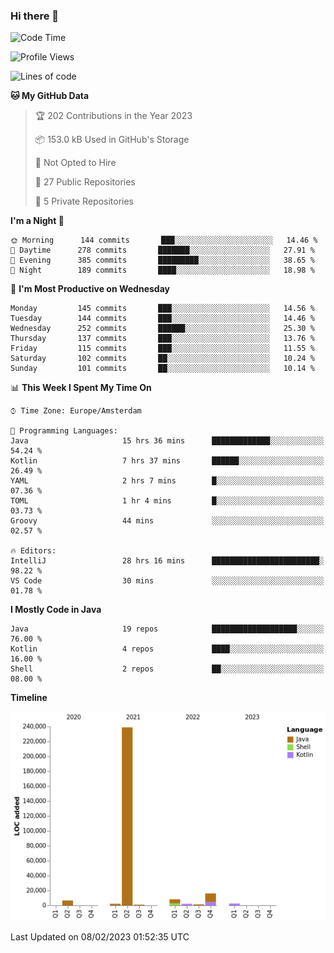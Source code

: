 ### Hi there 👋


<!--START_SECTION:waka-->
![Code Time](http://img.shields.io/badge/Code%20Time-2%2C991%20hrs%2016%20mins-blue)

![Profile Views](http://img.shields.io/badge/Profile%20Views-2-blue)

![Lines of code](https://img.shields.io/badge/From%20Hello%20World%20I%27ve%20Written-279%20Thousand%20lines%20of%20code-blue)

**🐱 My GitHub Data** 

> 🏆 202 Contributions in the Year 2023
 > 
> 📦 153.0 kB Used in GitHub's Storage 
 > 
> 🚫 Not Opted to Hire
 > 
> 📜 27 Public Repositories 
 > 
> 🔑 5 Private Repositories  
 > 
**I'm a Night 🦉** 

```text
🌞 Morning      144 commits       ███░░░░░░░░░░░░░░░░░░░░░░   14.46 % 
🌆 Daytime      278 commits       ███████░░░░░░░░░░░░░░░░░░   27.91 % 
🌃 Evening      385 commits       █████████░░░░░░░░░░░░░░░░   38.65 % 
🌙 Night        189 commits       ████░░░░░░░░░░░░░░░░░░░░░   18.98 % 

```
📅 **I'm Most Productive on Wednesday** 

```text
Monday         145 commits       ███░░░░░░░░░░░░░░░░░░░░░░   14.56 % 
Tuesday        144 commits       ███░░░░░░░░░░░░░░░░░░░░░░   14.46 % 
Wednesday      252 commits       ██████░░░░░░░░░░░░░░░░░░░   25.30 % 
Thursday       137 commits       ███░░░░░░░░░░░░░░░░░░░░░░   13.76 % 
Friday         115 commits       ███░░░░░░░░░░░░░░░░░░░░░░   11.55 % 
Saturday       102 commits       ██░░░░░░░░░░░░░░░░░░░░░░░   10.24 % 
Sunday         101 commits       ██░░░░░░░░░░░░░░░░░░░░░░░   10.14 % 

```


📊 **This Week I Spent My Time On** 

```text
⌚︎ Time Zone: Europe/Amsterdam

💬 Programming Languages: 
Java                     15 hrs 36 mins      █████████████░░░░░░░░░░░░   54.24 % 
Kotlin                   7 hrs 37 mins       ██████░░░░░░░░░░░░░░░░░░░   26.49 % 
YAML                     2 hrs 7 mins        █░░░░░░░░░░░░░░░░░░░░░░░░   07.36 % 
TOML                     1 hr 4 mins         █░░░░░░░░░░░░░░░░░░░░░░░░   03.73 % 
Groovy                   44 mins             ░░░░░░░░░░░░░░░░░░░░░░░░░   02.57 % 

🔥 Editors: 
IntelliJ                 28 hrs 16 mins      ████████████████████████░   98.22 % 
VS Code                  30 mins             ░░░░░░░░░░░░░░░░░░░░░░░░░   01.78 % 

```

**I Mostly Code in Java** 

```text
Java                     19 repos            ███████████████████░░░░░░   76.00 % 
Kotlin                   4 repos             ████░░░░░░░░░░░░░░░░░░░░░   16.00 % 
Shell                    2 repos             ██░░░░░░░░░░░░░░░░░░░░░░░   08.00 % 

```


**Timeline**

![Chart not found](https://raw.githubusercontent.com/powercasgamer/powercasgamer/master/charts/bar_graph.png) 


 Last Updated on 08/02/2023 01:52:35 UTC
<!--END_SECTION:waka-->
